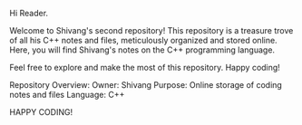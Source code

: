 Hi Reader.

Welcome to Shivang's second repository! This repository is a treasure trove of all his C++ notes and files, meticulously organized and stored online. Here, you will find Shivang's notes on the C++ programming language.

Feel free to explore and make the most of this repository. Happy coding!

Repository Overview:
  Owner:               Shivang
  Purpose:             Online storage of coding notes and files
  Language:            C++


HAPPY CODING!
